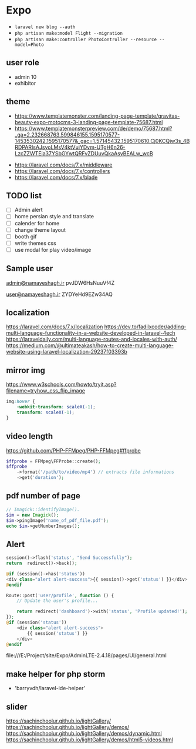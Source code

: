 # Expo

-   `laravel new blog --auth`
-   `php artisan make:model Flight --migration`
-   `php artisan make:controller PhotoController --resource --model=Photo`

## user role

-   admin 10
-   exhibitor

## theme

-   https://www.templatemonster.com/landing-page-template/gravitas-beauty-expo-motocms-3-landing-page-template-75687.html
-   https://www.templatemonsterpreview.com/de/demo/75687.html?_ga=2.232668763.599846155.1595170577-1453530242.1595170577&_gac=1.57145432.1595170610.Cj0KCQjw3s_4BRDPARIsAJsyoLMsV4ktVuiYDvm-UTgH6n26-LzcZZWTEia37YSbGYwtQRFvZDUuvQkaAsyBEALw_wcB

*   https://laravel.com/docs/7.x/middleware
*   https://laravel.com/docs/7.x/controllers
*   https://laravel.com/docs/7.x/blade

## TODO list

-   [ ] Admin alert
-   [ ] home persian style and translate
-   [ ] calender for home
-   [ ] change theme layout
-   [ ] booth gif
-   [ ] write themes css
-   [ ] use modal for play video/image

## Sample user

admin@namayeshagh.ir
pvJDW6HsNuuVf4Z

user@namayeshagh.ir
ZYDYeHd9EZw34AQ

## localization

https://laravel.com/docs/7.x/localization
https://dev.to/fadilxcoder/adding-multi-language-functionality-in-a-website-developed-in-laravel-4ech
https://laraveldaily.com/multi-language-routes-and-locales-with-auth/
https://medium.com/@ultimateakash/how-to-create-multi-language-website-using-laravel-localization-29237f03393b

## mirror img

https://www.w3schools.com/howto/tryit.asp?filename=tryhow_css_flip_image

```css
img:hover {
    -webkit-transform: scaleX(-1);
    transform: scaleX(-1);
}
```

## video length

https://github.com/PHP-FFMpeg/PHP-FFMpeg#ffprobe

```php
$ffprobe = FFMpeg\FFProbe::create();
$ffprobe
    ->format('/path/to/video/mp4') // extracts file informations
    ->get('duration');
```

## pdf number of page

```php
// Imagick::identifyImage().
$im = new Imagick();
$im->pingImage('name_of_pdf_file.pdf');
echo $im->getNumberImages();
```

## Alert

```php
session()->flash('status', "Send Successfully");
return  redirect()->back();

@if (session()->has('status'))
<div class="alert alert-success">{{ session()->get('status') }}</div>
@endif

Route::post('user/profile', function () {
    // Update the user's profile...

    return redirect('dashboard')->with('status', 'Profile updated!');
});
@if (session('status'))
    <div class="alert alert-success">
        {{ session('status') }}
    </div>
@endif
```

file:///E:/Project/site/Expo/AdminLTE-2.4.18/pages/UI/general.html

## make helper for php storm

-   'barryvdh/laravel-ide-helper'

## slider

https://sachinchoolur.github.io/lightGallery/
https://sachinchoolur.github.io/lightGallery/demos/
https://sachinchoolur.github.io/lightGallery/demos/dynamic.html
https://sachinchoolur.github.io/lightGallery/demos/html5-videos.html
